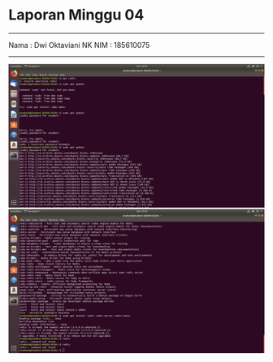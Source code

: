 # Laporan Minggu 04
----

Nama : Dwi Oktaviani NK
NIM : 185610075

----

![gambar1](gbr1.png)
![gambar2](gbr2.png)